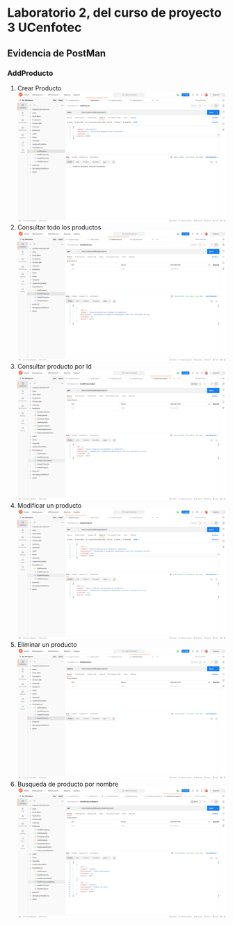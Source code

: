 # Laboratorio 2, del curso de proyecto 3 UCenfotec

## Evidencia de PostMan

### AddProducto

1. Crear Producto
   ![AddProducto](./img/AddProducto.png)
2. Consultar todo los productos
   ![GetAllProductos](./img/GetAllProductos.png)
3. Consultar producto por Id
   ![GetProductoById](./img/GetProductoById.png)
4. Modificar un producto
   ![updateProducto](./img/updateProducto.png)
5. Eliminar un producto
   ![DeleteProducto](./img/DeleteProducto.png)
6. Busqueda de producto por nombre
   ![GetProductoByName](./img/GetProcutosByName.png)